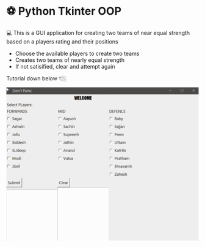 # ⚽️ Python Tkinter OOP
💻 This is a GUI application for creating two teams of near equal strength based on a players rating and their positions

* Choose the available players to create two teams
* Creates two teams of nearly equal strength
* If not satisified, clear and attempt again

Tutorial down below 👇🏼 

<img src="https://raw.githubusercontent.com/trial-pyth/Automatic-Team-Generator/main/tkinter-team.gif" alt="tkinter-gif" width=600 height=400 />
